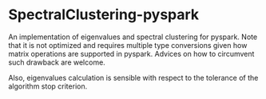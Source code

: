 # SpectralClustering-pyspark
An implementation of eigenvalues and spectral clustering for pyspark. Note that it is not optimized and requires multiple type conversions given how matrix operations are supported in pyspark. Advices on how to circumvent such drawback are welcome.

Also, eigenvalues calculation is sensible with respect to the tolerance of the algorithm stop criterion.

